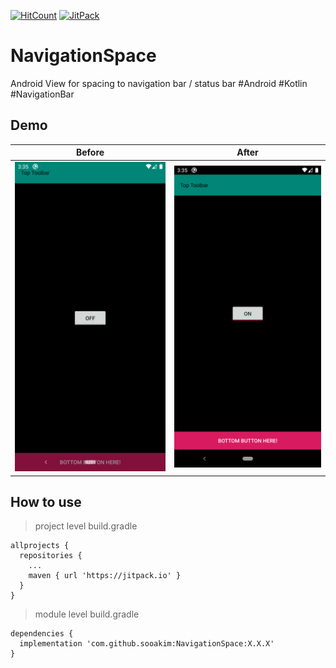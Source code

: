 [![HitCount](http://hits.dwyl.io/sooakim/NavigationSpace.svg)](http://hits.dwyl.io/sooakim/NavigationSpace)
[![JitPack](https://jitpack.io/v/sooakim/NavigationSpace.svg)](https://jitpack.io/#sooakim/NavigationSpace)

# NavigationSpace
Android View for spacing to navigation bar / status bar #Android #Kotlin #NavigationBar

## Demo
Before | After
:-------------------------:|:-------------------------:
![](https://github.com/sooakim/NavigationSpace/blob/master/before.png)  |  ![](https://github.com/sooakim/NavigationSpace/blob/master/after.png)
 
## How to use
> project level build.gradle
```
allprojects {
  repositories {
    ...
    maven { url 'https://jitpack.io' }
  }
}
```
> module level build.gradle
```
dependencies {
  implementation 'com.github.sooakim:NavigationSpace:X.X.X'
}
```
